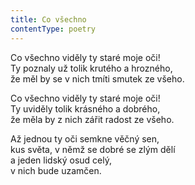 ```yaml
---
title: Co všechno
contentType: poetry
---
```


Co všechno viděly ty staré moje oči!  
Ty poznaly už tolik krutého a hrozného,  
že měl by se v nich tmíti smutek ze všeho.

Co všechno viděly ty staré moje oči!  
Ty uviděly tolik krásného a dobrého,  
že měla by z nich zářit radost ze všeho.

Až jednou ty oči semkne věčný sen,  
kus světa, v němž se dobré se zlým dělí  
a jeden lidský osud celý,  
v nich bude uzamčen.
